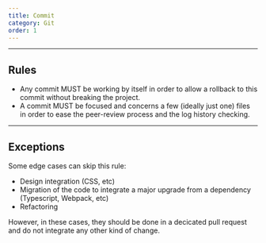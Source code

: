 ```yaml
---
title: Commit
category: Git
order: 1
---
```


---

## Rules

- Any commit MUST be working by itself in order to allow a rollback to this commit without breaking the project.
- A commit MUST be focused and concerns a few (ideally just one) files in order to ease the peer-review process and the log history checking.

---

## Exceptions

Some edge cases can skip this rule:

- Design integration (CSS, etc)
- Migration of the code to integrate a major upgrade from a dependency (Typescript, Webpack, etc)
- Refactoring

However, in these cases, they should be done in a decicated pull request and do not integrate any other kind of change.
